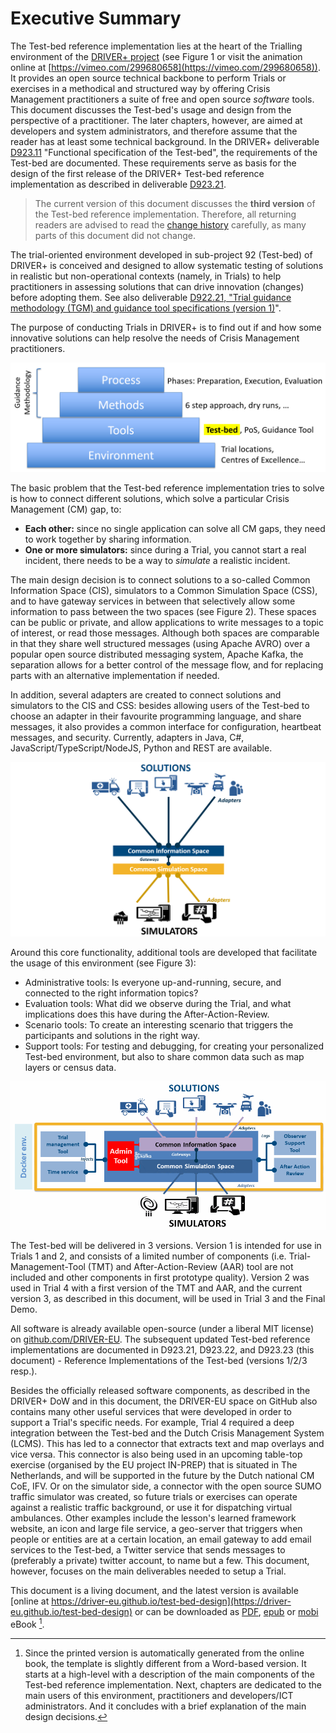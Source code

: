 # Executive Summary

The Test-bed reference implementation lies at the heart of the Trialling environment of the [DRIVER+ project](driver-project.eu) (see Figure 1 or visit the animation online at [https://vimeo.com/299680658](https://vimeo.com/299680658)). It provides an open source technical backbone to perform Trials or exercises in a methodical and structured way by offering Crisis Management practitioners a suite of free and open source *software* tools. This document discusses the Test-bed's usage and design from the perspective of a practitioner. The later chapters, however, are aimed at developers and system administrators, and therefore assume that the reader has at least some technical background. In the DRIVER+ deliverable [D923.11](https://driver-eu.gitbooks.io/test-bed-specification) "Functional specification of the Test-bed", the requirements of the Test-bed are documented. These requirements serve as basis for the design of the first release of the DRIVER+ Test-bed reference implementation as described in deliverable [D923.21](https://www.driver-project.eu/wp-content/uploads/2018/08/DRIVERPLUS_D923.21_First-release-of-the-Test-bed-reference-implementation.pdf).

> The current version of this document discusses the **third version** of the Test-bed reference implementation. Therefore, all returning readers are advised to read the [change history](changes.md) carefully, as many parts of this document did not change.

The trial-oriented environment developed in sub-project 92 (Test-bed) of DRIVER+ is conceived and designed to allow systematic testing of solutions in realistic but non-operational contexts (namely, in Trials) to help practitioners in assessing solutions that can drive innovation (changes) before adopting them. See also deliverable [D922.21, "Trial guidance methodology (TGM) and guidance tool specifications (version 1)](https://www.driver-project.eu/wp-content/uploads/2018/08/DRIVERPLUS_D922.21_Trial-guidance-methodology-and-guidance-tool-specifications.pdf)".

The purpose of conducting Trials in DRIVER+ is to find out if and how some innovative solutions can help resolve the needs of Crisis Management practitioners.

![Process-Methods-Tools-Environment (PMTE) paradigm, where the TGM prescribes the Process and Methodology, supported by the Test-bed technical infrastructure (Tools).](img/pmte_paradigm.png)

The basic problem that the Test-bed reference implementation tries to solve is how to connect different solutions, which solve a particular Crisis Management (CM) gap, to:

- **Each other:** since no single application can solve all CM gaps, they need to work together by sharing information.
- **One or more simulators:** since during a Trial, you cannot start a real incident, there needs to be a way to *simulate* a realistic incident.

The main design decision is to connect solutions to a so-called Common Information Space (CIS), simulators to a Common Simulation Space (CSS), and to have gateway services in between that selectively allow some information to pass between the two spaces (see Figure 2). These spaces can be public or private, and allow applications to write messages to a topic of interest, or read those messages. Although both spaces are comparable in that they share well structured messages (using Apache AVRO) over a popular open source distributed messaging system, Apache Kafka, the separation allows for a better control of the message flow, and for replacing parts with an alternative implementation if needed.

In addition, several adapters are created to connect solutions and simulators to the CIS and CSS: besides allowing users of the Test-bed to choose an adapter in their favourite programming language, and share messages, it also provides a common interface for configuration, heartbeat messages, and security. Currently, adapters in Java, C#, JavaScript/TypeScript/NodeJS, Python and REST are available.

![The Common Information and Simulation Space allow the exchange of well-structured, informative messages](img/test_bed_overview_cis_css.png)

Around this core functionality, additional tools are developed that facilitate the usage of this environment (see Figure 3):

- Administrative tools: Is everyone up-and-running, secure, and connected to the right information topics?
- Evaluation tools: What did we observe during the Trial, and what implications does this have during the After-Action-Review.
- Scenario tools: To create an interesting scenario that triggers the participants and solutions in the right way.
- Support tools: For testing and debugging, for creating your personalized Test-bed environment, but also to share common data such as map layers or census data.

![Test-bed reference implementation: the components inside the yellow rectangle are being developed as open source tools in the DRIVER+ project](img/test-bed-components-explained.png)

The Test-bed will be delivered in 3 versions. Version 1 is intended for use in Trials 1 and 2, and consists of a limited number of components (i.e. Trial-Management-Tool (TMT) and After-Action-Review (AAR) tool are not included and other components in first prototype quality). Version 2 was used in Trial 4 with a first version of the TMT and AAR, and the current version 3, as described in this document, will be used in Trial 3 and the Final Demo.

All software is already available open-source (under a liberal MIT license) on [github.com/DRIVER-EU](https://github.com/DRIVER-EU). The subsequent updated Test-bed reference implementations are documented in D923.21, D923.22, and D923.23 (this document) - Reference Implementations of the Test-bed (versions 1/2/3 resp.).

Besides the officially released software components, as described in the DRIVER+ DoW and in this document, the DRIVER-EU space on GitHub also contains many other useful services that were developed in order to support a Trial's specific needs. For example, Trial 4 required a deep integration between the Test-bed and the Dutch Crisis Management System (LCMS). This has led to a connector that extracts text and map overlays and vice versa. This connector is also being used in an upcoming table-top exercise (organised by the EU project IN-PREP) that is situated in The Netherlands, and will be supported in the future by the Dutch national CM CoE, IFV. Or on the simulator side, a connector with the open source SUMO traffic simulator was created, so future trials or exercises can operate against a realistic traffic background, or use it for dispatching virtual ambulances. Other examples include the lesson's learned framework website, an icon and large file service, a geo-server that triggers when people or entities are at a certain location, an email gateway to add email services to the Test-bed, a Twitter service that sends messages to (preferably a private) twitter account, to name but a few. This document, however, focuses on the main deliverables needed to setup a Trial.

This document is a living document, and the latest version is available [online at https://driver-eu.github.io/test-bed-design](https://driver-eu.github.io/test-bed-design) or can be downloaded as
<a href="./ebooks/driver-plus-test-bed-specification.pdf" target="_blank">PDF</a>, <a href="./ebooks/driver-plus-test-bed-specification.epub" target="_blank">epub</a> or <a href="./ebooks/driver-plus-test-bed-specification.mobi" target="_blank">mobi</a> eBook [^1].

[^1]: Since the printed version is automatically generated from the online book, the template is slightly different from a Word-based version. It starts at a high-level with a description of the main components of the Test-bed reference implementation. Next, chapters are dedicated to the main users of this environment, practitioners and developers/ICT administrators. And it concludes with a brief explanation of the main design decisions.
 